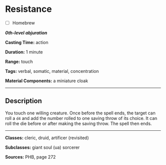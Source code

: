 # Resistance

- [ ] Homebrew

***0th-level abjuration***

**Casting Time:** action

**Duration:** 1 minute

**Range:** touch

**Tags:** verbal, somatic, material, concentration

**Material Components:** a miniature cloak

---

## Description
You touch one willing creature.
Once before the spell ends, the target can roll a `d4` and add the number rolled to one saving throw of its choice.
It can roll the die before or after making the saving throw.
The spell then ends.

---

**Classes:** cleric, druid, artificer (revisited)

**Subclasses:** giant soul (ua) sorcerer

**Sources:** PHB, page 272
